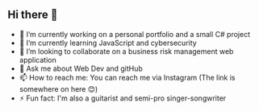 ## Hi there 👋

<!--
**FluffyDaddy321/FluffyDaddy321** is a ✨ _special_ ✨ repository because its `README.md` (this file) appears on your GitHub profile.

Here are some ideas to get you started:-->

- 🔭 I’m currently working on a personal portfolio and a small C# project
- 🌱 I’m currently learning JavaScript and cybersecurity 
- 👯 I’m looking to collaborate on a business risk management web application
- 💬 Ask me about Web Dev and gitHub
- 📫 How to reach me: You can reach me via Instagram (The link is somewhere on here 😊)
- ⚡ Fun fact: I'm also a guitarist and semi-pro singer-songwriter

